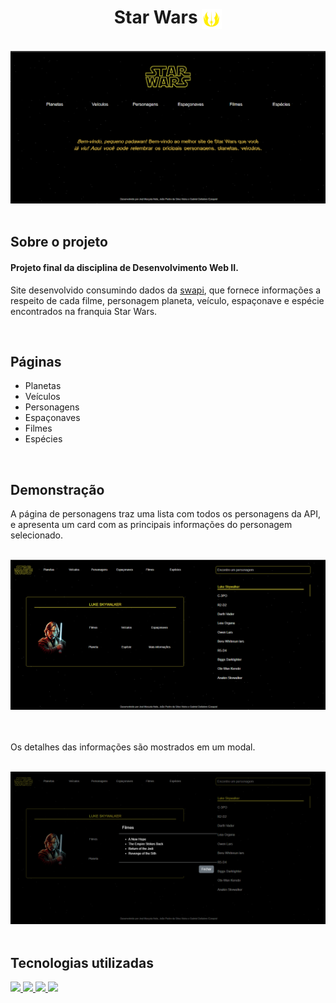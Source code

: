 <h1 align="center">
  Star Wars <img align="center" src="assets/readme/ordemJediIcon.png"/> 
</h1>

<br>

<div align="center">
  <img src="assets/readme/home.png" alt="Início da página" width="686">
</div>

<br>

## **Sobre o projeto**

#### Projeto final da disciplina de Desenvolvimento Web II.

Site desenvolvido consumindo dados da <a href="https://swapi.dev/documentation">swapi</a>, que fornece informações a respeito de cada filme, personagem planeta, veículo, espaçonave e espécie encontrados na franquia Star Wars.

<br>

## **Páginas**

- Planetas
- Veículos
- Personagens
- Espaçonaves
- Filmes
- Espécies

<br>

## **Demonstração**

A página de personagens traz uma lista com todos os personagens da API, e apresenta um card com as principais informações do personagem selecionado.

<br>

<div align="center">
  <img src="assets/readme/personagens.png" alt="Página de personagens" width="686">
</div>

<br>
<br>

Os detalhes das informações são mostrados em um modal.

<br>

<div align="center">
  <img src="assets/readme/personagensModal.png" alt="Modal da página de personagens" width="686">
</div>

<br>

## **Tecnologias utilizadas**

<div>
<a href="https://developer.mozilla.org/pt-BR/docs/Web/HTML">
  <img src="https://skillicons.dev/icons?i=html"/>
</a>
<a href="https://developer.mozilla.org/pt-BR/docs/Web/CSS">
  <img src="https://skillicons.dev/icons?i=css"/>
</a>
<a href="https://developer.mozilla.org/pt-BR/docs/Web/javascript">
  <img src="https://skillicons.dev/icons?i=javascript"/>
</a>
<a href="https://getbootstrap.com/">
  <img src="https://skillicons.dev/icons?i=bootstrap"/>
</a>
</div>
